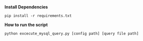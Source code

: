 **Install Dependencies**

`pip install -r requirements.txt`

**How to run the script**

`python excecute_mysql_query.py [config path] [query file path]`